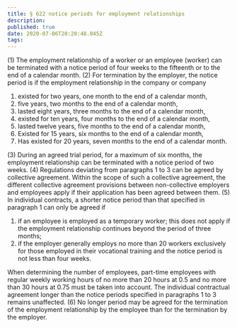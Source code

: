 ```yaml
---
title: § 622 notice periods for employment relationships
description: 
published: true
date: 2020-07-06T20:20:48.045Z
tags: 
---
```


(1) The employment relationship of a worker or an employee (worker) can be terminated with a notice period of four weeks to the fifteenth or to the end of a calendar month.
(2) For termination by the employer, the notice period is if the employment relationship in the company or company
1. existed for two years, one month to the end of a calendar month,
2. five years, two months to the end of a calendar month,
3. lasted eight years, three months to the end of a calendar month,
4. existed for ten years, four months to the end of a calendar month,
5. lasted twelve years, five months to the end of a calendar month,
6. Existed for 15 years, six months to the end of a calendar month,
7. Has existed for 20 years, seven months to the end of a calendar month.

(3) During an agreed trial period, for a maximum of six months, the employment relationship can be terminated with a notice period of two weeks.
(4) Regulations deviating from paragraphs 1 to 3 can be agreed by collective agreement. Within the scope of such a collective agreement, the different collective agreement provisions between non-collective employers and employees apply if their application has been agreed between them.
(5) In individual contracts, a shorter notice period than that specified in paragraph 1 can only be agreed if
1. if an employee is employed as a temporary worker; this does not apply if the employment relationship continues beyond the period of three months;
2. if the employer generally employs no more than 20 workers exclusively for those employed in their vocational training and the notice period is not less than four weeks.

When determining the number of employees, part-time employees with regular weekly working hours of no more than 20 hours at 0.5 and no more than 30 hours at 0.75 must be taken into account. The individual contractual agreement longer than the notice periods specified in paragraphs 1 to 3 remains unaffected.
(6) No longer period may be agreed for the termination of the employment relationship by the employee than for the termination by the employer.
